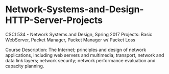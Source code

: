 # Network-Systems-and-Design-HTTP-Server-Projects

CSCI 534 - Network Systems and Design, Spring 2017
Projects: Basic WebServer, Packet Manager, Packet Manager w/ Packet Loss

Course Description: The Internet; principles and design of network applications, including web servers and multimedia;
transport, network and data link layers; network security; network performance evaluation and capacity planning. 
